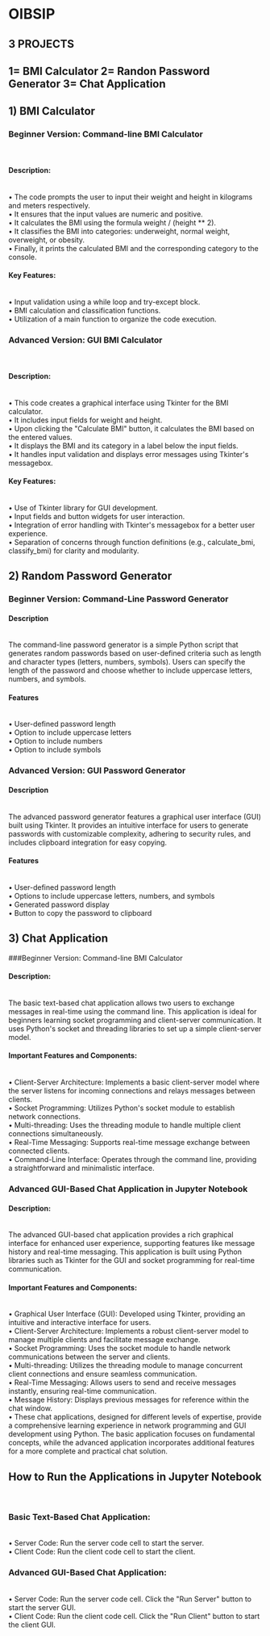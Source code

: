 # OIBSIP
## 3 PROJECTS
## 1= BMI Calculator 2= Randon Password Generator 3= Chat Application

## 1) BMI Calculator

### Beginner Version: Command-line BMI Calculator
<br>

#### Description:
<br>
•	The code prompts the user to input their weight and height in kilograms and meters respectively.
<br>
•	It ensures that the input values are numeric and positive.
<br>
•	It calculates the BMI using the formula weight / (height ** 2).
<br>
•	It classifies the BMI into categories: underweight, normal weight, overweight, or obesity.
<br>
•	Finally, it prints the calculated BMI and the corresponding category to the console.
<br>

#### Key Features:
<br>
•	Input validation using a while loop and try-except block.
<br>
•	BMI calculation and classification functions.
<br>
•	Utilization of a main function to organize the code execution.
<br>

### Advanced Version: GUI BMI Calculator
<br>

#### Description:
<br>
•	This code creates a graphical interface using Tkinter for the BMI calculator.
<br>
•	It includes input fields for weight and height.
<br>
•	Upon clicking the "Calculate BMI" button, it calculates the BMI based on the entered values.
<br>
•	It displays the BMI and its category in a label below the input fields.
<br>
•	It handles input validation and displays error messages using Tkinter's messagebox.
<br>

#### Key Features:
<br>
•	Use of Tkinter library for GUI development.
<br>
•	Input fields and button widgets for user interaction.
<br>
•	Integration of error handling with Tkinter's messagebox for a better user experience.
<br>
•	Separation of concerns through function definitions (e.g., calculate_bmi, classify_bmi) for clarity and modularity.

## 2) Random Password Generator

### Beginner Version: Command-Line Password Generator

#### Description
<br>
The command-line password generator is a simple Python script that generates random passwords based on user-defined criteria such as length and character types (letters, numbers, symbols). Users can specify the length of the password and choose whether to include uppercase letters, numbers, and symbols.

#### Features
<br>
•	User-defined password length
<br>
•	Option to include uppercase letters
<br>
•	Option to include numbers
<br>
•	Option to include symbols
<br>

### Advanced Version: GUI Password Generator

#### Description
<br>
The advanced password generator features a graphical user interface (GUI) built using Tkinter. It provides an intuitive interface for users to generate passwords with customizable complexity, adhering to security rules, and includes clipboard integration for easy copying.

#### Features
<br>
•	User-defined password length
<br>
•	Options to include uppercase letters, numbers, and symbols
<br>
•	Generated password display
<br>
•	Button to copy the password to clipboard

## 3) Chat Application
###Beginner Version: Command-line BMI Calculator
#### Description:
<br>
The basic text-based chat application allows two users to exchange messages in real-time using the command line. This application is ideal for beginners learning socket programming and client-server communication. It uses Python's socket and threading libraries to set up a simple client-server model.

#### Important Features and Components:
<br>
•	Client-Server Architecture: Implements a basic client-server model where the server listens for incoming connections and relays messages between clients.
<br>
•	Socket Programming: Utilizes Python's socket module to establish network connections.
<br>
•	Multi-threading: Uses the threading module to handle multiple client connections simultaneously.
<br>
•	Real-Time Messaging: Supports real-time message exchange between connected clients.
<br>
•	Command-Line Interface: Operates through the command line, providing a straightforward and minimalistic interface.
<br>

### Advanced GUI-Based Chat Application in Jupyter Notebook

#### Description:
<br>
The advanced GUI-based chat application provides a rich graphical interface for enhanced user experience, supporting features like message history and real-time messaging. This application is built using Python libraries such as Tkinter for the GUI and socket programming for real-time communication.
<br>

#### Important Features and Components:
<br>
•	Graphical User Interface (GUI): Developed using Tkinter, providing an intuitive and interactive interface for users.
<br>
•	Client-Server Architecture: Implements a robust client-server model to manage multiple clients and facilitate message exchange.
<br>
•	Socket Programming: Uses the socket module to handle network communications between the server and clients.
<br>
•	Multi-threading: Utilizes the threading module to manage concurrent client connections and ensure seamless communication.
<br>
•	Real-Time Messaging: Allows users to send and receive messages instantly, ensuring real-time communication.
<br>
•	Message History: Displays previous messages for reference within the chat window.
<br>
•	These chat applications, designed for different levels of expertise, provide a comprehensive learning experience in network programming and GUI development using Python. The basic application focuses on fundamental concepts, while the advanced application incorporates additional features for a more complete and practical chat solution.
<br>

## How to Run the Applications in Jupyter Notebook
<br>

### Basic Text-Based Chat Application:
<br>
•	Server Code: Run the server code cell to start the server.
<br>
•	Client Code: Run the client code cell to start the client.
<br>
	
### Advanced GUI-Based Chat Application:
<br>
•	Server Code: Run the server code cell. Click the "Run Server" button to start the server GUI.
<br>
•	Client Code: Run the client code cell. Click the "Run Client" button to start the client GUI.
<br>
